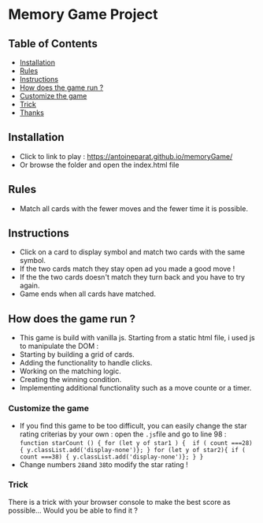 # Memory Game Project

## Table of Contents

* [Installation](#installation)
* [Rules](#rules)
* [Instructions](#instructions)
* [How does the game run ?](#How-does-the-game-run-?)
* [Customize the game](#customize-the-game)
* [Trick](#trick)
* [Thanks](#thanks)

## Installation

* Click to link to play  : https://antoineparat.github.io/memoryGame/
* Or browse the folder and open the index.html file

## Rules
* Match all cards with the fewer moves and the fewer time it is possible.

## Instructions
* Click on a card to display symbol and match two cards with the same symbol.
* If the two cards match they stay open ad you made a good move !
* If the the two cards doesn't match they turn back and you have to try again.
* Game ends when all cards have matched.

## How does the game run ?

* This game is build with vanilla js. Starting from a static html file, i used js to manipulate the DOM :
* Starting by building a grid of cards.
* Adding the functionality to handle clicks.
* Working on the matching logic.
* Creating the winning condition.
* Implementing additional functionality such as a move counte or a timer.

### Customize the game

* If you find this game to be too difficult, you can easily change the star rating criterias by your own : open the `.js`file and go to line 98 : `function starCount () {
  for (let y of star1 ) { 
    if ( count ===28) { y.classList.add('display-none')};
  }
  for (let y of star2){
    if ( count ===38) { y.classList.add('display-none')};
  }
} `
* Change numbers `28`and `38`to modify the star rating ! 

### Trick 

There is a trick with your browser console to make the best score as possible... Would you be able to find it ?
